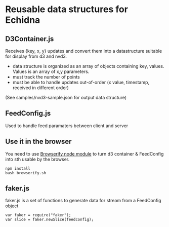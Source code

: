 # Reusable data structures for Echidna

## D3Container.js

Receives {key, x, y}  updates and convert them into a datastructure suitable for display from d3 and nvd3.

* data structure is organized as an array of objects containing key, values. Values is an array of x,y parameters.
* must track the number of points
* must be able to handle updates out-of-order (x value, timestamp, received in different order)

(See samples/nvd3-sample.json for output data structure)


## FeedConfig.js

Used to handle feed paramaters between client and server

## Use it in the browser

You need to use [Browserify node module](https://github.com/substack/node-browserify) to turn d3 container & FeedConfig into sth usable by the browser.

    npm install
    bash browserify.sh

## faker.js

faker.js is a set of functions to generate data for stream from a FeedConfig object

    var faker = require("faker");
    var slice = faker.newSlice(feedconfig);